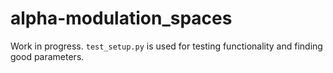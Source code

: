 # alpha-modulation_spaces
Work in progress. `test_setup.py` is used for testing functionality and finding good parameters.
